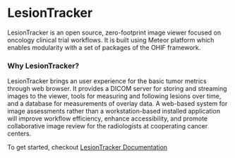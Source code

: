 # LesionTracker  
LesionTracker is an open source, zero-footprint image viewer focused on oncology clinical trial workflows. It is built using Meteor platform which enables modularity with a set of packages of the OHIF framework.  


### Why LesionTracker?  
LesionTracker brings an user experience for the basic tumor metrics through web browser. It provides a DICOM server for storing and streaming images to the viewer, tools for measuring and following lesions over time, and a database for measurements of overlay data. A web-based system for image assessments rather than a workstation-based installed application will improve workflow efficiency, enhance accessibility, and promote collaborative image review for the radiologists at cooperating cancer centers.  

To get started, checkout [LesionTracker Documentation](https://github.com/OHIF/Viewers/wiki/LesionTracker)